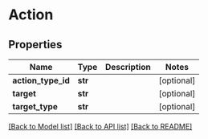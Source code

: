 # Action

## Properties

| Name               | Type    | Description | Notes      |
| ------------------ | ------- | ----------- | ---------- |
| **action_type_id** | **str** |             | [optional] |
| **target**         | **str** |             | [optional] |
| **target_type**    | **str** |             | [optional] |

[[Back to Model list]](../README.md#documentation-for-models) [[Back to API list]](../README.md#documentation-for-api-endpoints) [[Back to README]](../README.md)
